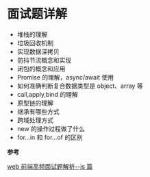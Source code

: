 # 面试题详解

- 堆栈的理解
- 垃圾回收机制
- 实现数据深拷贝
- 防抖节流概念和实现
- 闭包的概念和应用
- Promise 的理解，async/await 使用
- 如何准确判断复合数据类型是 object、array 等
- call,apply,bind 的理解
- 原型链的理解
- 继承有哪些方式
- 跨域处理方式
- new 的操作过程做了什么
- for...in 和 for...of 的区别

**参考**

[web 前端高频面试题解析--js 篇](https://www.jianshu.com/p/ad05ef11fe23)
